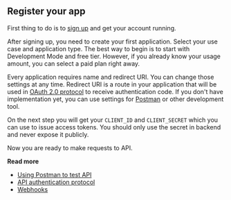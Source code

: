 ## Register your app

First thing to do is to [sign up](https://app.makini.io/register) and get your account running.

After signing up, you need to create your first application. Select your use case and application type.
The best way to begin is to start with Development Mode and free tier. However, if you already know your usage amount,
you can select a paid plan right away.

Every application requires name and redirect URI. You can change those settings at any time.
Redirect URI is a route in your application that will be used in [OAuth 2.0 protocol](authentication.md) 
to receive authentication code. If you don't have implementation yet, you can use settings for [Postman](postman.md) or 
other development tool.

On the next step you will get your `CLIENT_ID` and `CLIENT_SECRET` which you can use to issue access tokens.
You should only use the secret in backend and never expose it publicly.

Now you are ready to make requests to API.

**Read more**
* [Using Postman to test API](postman.md)
* [API authentication protocol](authentication.md)
* [Webhooks](webhook/Webhook.md)
